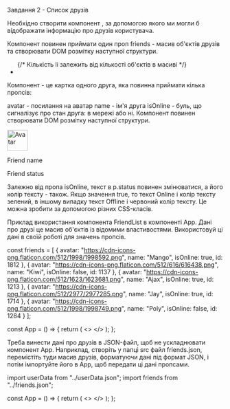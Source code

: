 Завдання 2 - Список друзів

Необхідно створити компонент <FriendList>, за допомогою якого ми могли б відображати інформацію про друзів користувача.

Компонент <FriendList> повинен приймати один проп friends - масив об'єктів друзів та створювати DOM розмітку наступної структури.

<ul>
	{/* Кількість li залежить від кількості об'єктів в масиві */}
	<li>
		<FriendListItem />
	</li>
</ul>

Компонент <FriendListItem> - це картка одного друга, яка повинна приймати кілька пропсів:

avatar - посилання на аватар
name - ім'я друга
isOnline - буль, що сигналізує про стан друга: в мережі або ні.
Компонент <FriendListItem> повинен створювати DOM розмітку наступної структури.

<div>
  <img src="" alt="Avatar" width="48" />
  <p>Friend name</p>
  <p>Friend status</p>
</div>

Залежно від пропа isOnline, текст в p.status повинен змінюватися, а його колір тексту - також. Якщо значення true, то текст Online і колір тексту зелений, в іншому випадку текст Offline і червоний колір тексту. Це можна зробити за допомогою різних CSS-класів.

Приклад використання компонента FriendList в компоненті App. Дані про друзі це масив об'єктів із відомими властивостями. Використовуй ці дані в своїй роботі для значень пропсів.

const friends = [
{
avatar: "https://cdn-icons-png.flaticon.com/512/1998/1998592.png",
name: "Mango",
isOnline: true,
id: 1812
},
{
avatar: "https://cdn-icons-png.flaticon.com/512/616/616438.png",
name: "Kiwi",
isOnline: false,
id: 1137
},
{
avatar: "https://cdn-icons-png.flaticon.com/512/1623/1623681.png",
name: "Ajax",
isOnline: true,
id: 1213
},
{
avatar: "https://cdn-icons-png.flaticon.com/512/2977/2977285.png",
name: "Jay",
isOnline: true,
id: 1714
},
{
avatar: "https://cdn-icons-png.flaticon.com/512/1998/1998749.png",
name: "Poly",
isOnline: false,
id: 1284
}
];

const App = () => {
return (
<>
<FriendList friends={friends} />
</>
);
};

Треба винести дані про друзів в JSON-файл, щоб не ускладнювати компонент App. Наприклад, створіть у папці src файл friends.json, перемістіть туди масив друзів, форматуючи дані під формат JSON, і потім імпортуйте його в App, щоб передати ці дані пропсами.

import userData from "../userData.json";
import friends from "../friends.json";

const App = () => {
return (
<>
<Profile
        name={userData.username}
        tag={userData.tag}
        location={userData.location}
        image={userData.avatar}
        stats={userData.stats}
      />
<FriendList friends={friends} />
</>
);
};
